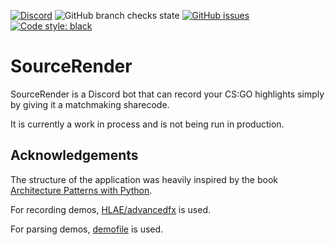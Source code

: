 [![Discord](https://img.shields.io/discord/810349670605652019)](https://discord.gg/dZ8UTm8FZx)
![GitHub branch checks state](https://img.shields.io/github/checks-status/Run1e/SourceRender/master)
[![GitHub issues](https://img.shields.io/github/issues/Run1e/SourceRender)](https://github.com/Run1e/SourceRender/issues)
[![Code style: black](https://img.shields.io/badge/code%20style-black-000000.svg)](https://github.com/psf/black)

# SourceRender

SourceRender is a Discord bot that can record your CS:GO highlights simply by giving it a matchmaking sharecode.

It is currently a work in process and is not being run in production.

## Acknowledgements

The structure of the application was heavily inspired by the book [Architecture Patterns with Python](https://www.cosmicpython.com/).

For recording demos, [HLAE/advancedfx](https://github.com/advancedfx/advancedfx) is used.

For parsing demos, [demofile](https://github.com/saul/demofile) is used.
